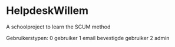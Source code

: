 # HelpdeskWillem
A schoolproject to learn the SCUM method

Gebruikerstypen:
0 gebruiker 
1 email bevestigde gebruiker 
2 admin 
